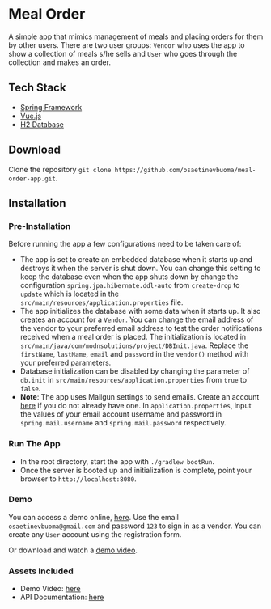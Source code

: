 # Meal Order
A simple app that mimics management of meals and placing orders for 
them by other users. There are two user groups: `Vendor` who uses the app to show a
collection of meals s/he sells and `User` who goes through the collection and makes 
an order.

## Tech Stack
* [Spring Framework](https://spring.io/)
* [Vue.js](https://vuejs.org)
* [H2 Database](https://www.h2database.com)

## Download
Clone the repository `git clone https://github.com/osaetinevbuoma/meal-order-app.git`.

## Installation 
### Pre-Installation
Before running the app a few configurations need to be taken care of:
* The app is set to create an embedded database when it starts up and destroys it
when the server is shut down. You can change this setting to keep the database
even when the app shuts down by change the configuration `spring.jpa.hibernate.ddl-auto`
from `create-drop` to `update` which is located in the `src/main/resources/application.properties`
file.
* The app initializes the database with some data when it starts up. It also creates an account for
a `Vendor`. You can change the email address of the vendor to your preferred email
address to test the order notifications received when a meal order is placed. The
initialization is located in `src/main/java/com/modnsolutions/project/DBInit.java`.
Replace the `firstName`, `lastName`, `email` and `password` in the `vendor()` method 
with your preferred parameters.
* Database initialization can be disabled by changing the parameter of `db.init` in
`src/main/resources/application.properties` from `true` to `false`.
* **Note**: The app uses Mailgun settings to send emails. Create an account [here](http://www.mailgun.com)
if you do not already have one. In `application.properties`, input the values of your email account
username and password in `spring.mail.username` and `spring.mail.password` respectively.

### Run The App
* In the root directory, start the app with `./gradlew bootRun`.
* Once the server is booted up and initialization is complete, point your browser
to `http://localhost:8080`.

### Demo
You can access a demo online, [here](https://byteworks-meals.herokuapp.com/). Use 
the email `osaetinevbuoma@gmail.com` and password `123` to sign in as a vendor. 
You can create any `User` account using the registration form.
 
Or download and watch a [demo video](/assets/Meal_Order_Demo.mp4).

### Assets Included
* Demo Video: [here](/assets/Meal_Order_Demo.mp4)
* API Documentation: [here](/assets/API_Documentation.html)